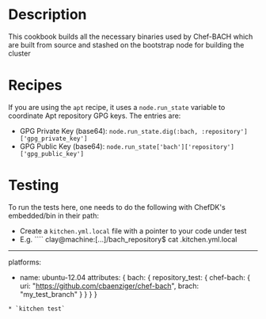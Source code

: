 Description
===========
This cookbook builds all the necessary binaries used by Chef-BACH which are built from source
and stashed on the bootstrap node for building the cluster

Recipes
=======
If you are using the `apt` recipe, it uses a `node.run_state` variable to coordinate Apt repository GPG keys. The entries are:
* GPG Private Key (base64): `node.run_state.dig(:bach, :repository']['gpg_private_key']`
* GPG Public Key (base64): `node.run_state['bach']['repository']['gpg_public_key']`

Testing
=======
To run the tests here, one needs to do the following with ChefDK's embedded/bin in their path:
* Create a `kitchen.yml.local` file with a pointer to your code under test
 * E.g. ````
clay@machine:[...]/bach_repository$ cat .kitchen.yml.local 
---
platforms:
  - name: ubuntu-12.04
    attributes: {
      bach: {
        repository_test: {
          chef-bach: {
            uri: "https://github.com/cbaenziger/chef-bach",
            brach: "my_test_branch"
          }
        }
      }
    }
````
* `kitchen test`
